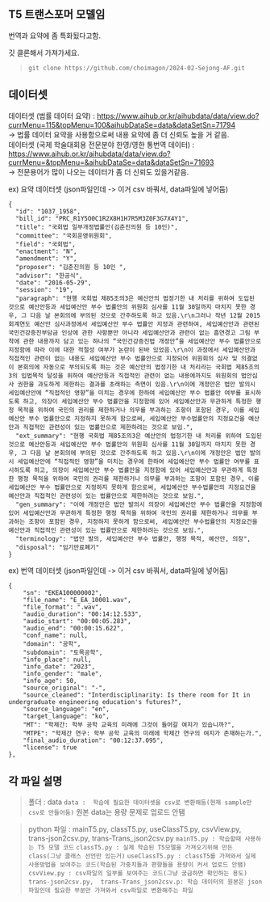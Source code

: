 ## T5 트랜스포머 모델임 <br>
번역과 요약에 좀 특화됬다고함. <br>

깃 클론해서 가져가세요.<br>
> ```git clone https://github.com/choimagon/2024-02-Sejong-AF.git``` <br>

## 데이터셋  <br>
데이터셋 (법률 데이터 요약) : https://www.aihub.or.kr/aihubdata/data/view.do?currMenu=115&topMenu=100&aihubDataSe=data&dataSetSn=71794   <br>
-> 법률 데이터 요약을 사용함으로써 내용 요약에 좀 더 신뢰도 높을 거 같음. <br>
데이터셋 (국제 학술대회용 전문분야 한영/영한 통번역 데이터) : https://www.aihub.or.kr/aihubdata/data/view.do?currMenu=&topMenu=&aihubDataSe=data&dataSetSn=71693 <br>
-> 전문용어가 많이 나오는 데이터가 좀 더 신뢰도 있을거같음. <br>

ex) 요약 데이터셋 (json파일인데 -> 이거 csv 바꿔서, data파일에 넣어둠)
```
{
  "id": "1037_1958",
  "bill_id": "PRC_R1Y5O0C1R2X8H1H7R5M3Z0F3G7X4Y1",
  "title": "국회법 일부개정법률안(김춘진의원 등 10인)",
  "committee": "국회운영위원회",
  "field": "국회법",
  "enactment": "N",
  "amendment": "Y",
  "proposer": "김춘진의원 등 10인 ",
  "advisor": "한공식",
  "date": "2016-05-29",
  "session": "19",
  "paragraph": "현행 국회법 제85조의3은 예산안의 법정기한 내 처리를 위하여 도입된 것으로 예산안등과 세입예산안 부수 법률안의 위원회 심사를 11월 30일까지 마치지 못한 경우, 그 다음 날 본회의에 부의된 것으로 간주하도록 하고 있음.\r\n그러나 작년 12월 2015회계연도 예산안 심사과정에서 세입예산안 부수 법률안 지정과 관련하여, 세입예산안과 관련된 국민건강증진부담금 인상에 관한 사항뿐만 아니라 세입예산안과 관련이 없는 흡연경고 그림 부착에 관한 내용까지 담고 있는 하나의 “국민건강증진법 개정안”을 세입예산안 부수 법률안으로 지정함에 따라 이에 대한 적절성 여부가 논란이 된바 있었음.\r\n이 과정에서 세입예산안과 직접적인 관련이 없는 내용도 세입예산안 부수 법률안으로 지정되어 위원회의 심사 및 의결없이 본회의에 자동으로 부의되도록 하는 것은 예산안의 법정기한 내 처리라는 국회법 제85조의3의 입법목적 달성을 위하여 예산안등과 직접적인 관련이 없는 내용에까지도 위원회의 법안심사 권한을 과도하게 제한하는 결과를 초래하는 측면이 있음.\r\n이에 개정안은 법안 발의시 세입예산안에 “직접적인 영향”을 미치는 경우에 한하여 세입예산안 부수 법률안 여부를 표시하도록 하고, 의장이 세입예산안 부수 법률안을 지정함에 있어 세입예산안과 무관하게 특정한 행정 목적을 위하여 국민의 권리를 제한하거나 의무를 부과하는 조항이 포함된 경우, 이를 세입예산안 부수 법률안으로 지정하지 못하게 함으로써, 세입예산안 부수법률안의 지정요건을 예산안과 직접적인 관련성이 있는 법률안으로 제한하려는 것으로 보임.",
  "ext_summary": "현행 국회법 제85조의3은 예산안의 법정기한 내 처리를 위하여 도입된 것으로 예산안등과 세입예산안 부수 법률안의 위원회 심사를 11월 30일까지 마치지 못한 경우, 그 다음 날 본회의에 부의된 것으로 간주하도록 하고 있음.\r\n이에 개정안은 법안 발의시 세입예산안에 “직접적인 영향”을 미치는 경우에 한하여 세입예산안 부수 법률안 여부를 표시하도록 하고, 의장이 세입예산안 부수 법률안을 지정함에 있어 세입예산안과 무관하게 특정한 행정 목적을 위하여 국민의 권리를 제한하거나 의무를 부과하는 조항이 포함된 경우, 이를 세입예산안 부수 법률안으로 지정하지 못하게 함으로써, 세입예산안 부수법률안의 지정요건을 예산안과 직접적인 관련성이 있는 법률안으로 제한하려는 것으로 보임.",
  "gen_summary": "이에 개정안은 법안 발의시 의장이 세입예산안 부수 법률안을 지정함에 있어 세입예산안과 무관하게 특정한 행정 목적을 위하여 국민의 권리를 제한하거나 의무를 부과하는 조항이 포함된 경우, 지정하지 못하게 함으로써, 세입예산안 부수법률안의 지정요건을 예산안과 직접적인 관련성이 있는 법률안으로 제한하려는 것으로 보임.",
  "terminology": "법안 발의, 세입예산안 부수 법률안, 행정 목적, 예산안, 의장",
  "disposal": "임기만료폐기"
}

```

ex) 번역 데이터셋 (json파일인데 -> 이거 csv 바꿔서, data파일에 넣어둠)
```
{
    "sn": "EKEA100000002",
    "file_name": "E_EA_10001.wav",
    "file_format": ".wav",
    "audio_duration": "00:14:12.533",
    "audio_start": "00:00:05.283",
    "audio_end": "00:00:15.622",
    "conf_name": null,
    "domain": "공학",
    "subdomain": "토목공학",
    "info_place": null,
    "info_date": "2023",
    "info_gender": "male",
    "info_age": 50,
    "source_original": "-",
    "source_cleaned": "Interdisciplinarity: Is there room for It in undergraduate engineering education's futures?",
    "source_language": "en",
    "target_language": "ko",
    "MT": "학제간: 학부 공학 교육의 미래에 그것이 들어갈 여지가 있습니까?",
    "MTPE": "학제간 연구: 학부 공학 교육의 미래에 학제간 연구의 여지가 존재하는가.",
    "final_audio_duration": "00:12:37.095",
    "license": true
},
```

## 각 파일 설명 <br>
> 폴더 : data
> ```data :  학습에 필요한 데이터셋을 csv로 변환해둠(현재 sample만 csv로 만들어둠)```
> 원본 data는 용량 문제로 업로드 안됌

> python 파일 : mainT5.py, classT5.py, useClassT5.py, csvView.py, trans-json2csv.py, trans-Trans_json2csv.py
> ```mainT5.py : 학습할때 사용하는 T5 모델 코드```
> ```classT5.py : 실제 학습된 T5모델을 가져오기위해 만든 class(그냥 클래스 선언만 있는거)```
> ```useClassT5.py : classT5를 가져와서 실제 사용방법을 보여주는 코드(학습된 가중치들과 편향들을 용량이 커서 업로드 안됌)```
> ```csvView.py : csv파일의 일부를 보여주는 코드(그냥 궁금하면 확인하는 용도)```
> ```trans-json2csv.py,  trans-Trans_json2csv.p: 학습 데이터의 원본은 json 파일인데 필요한 부분만 가져와서 csv파일로 변환해주는 파일```


